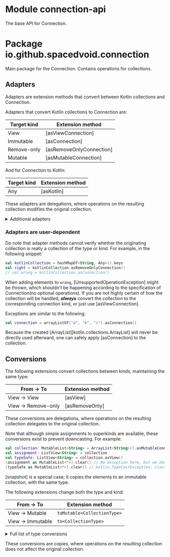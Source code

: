 # Module connection-api

The base API for Connection.

# Package io.github.spacedvoid.connection

Main package for the Connection.
Contains operations for collections.

## Adapters

Adapters are extension methods that convert between Kotlin collections and Connection.

Adapters that convert Kotlin collections to Connection are:

| Target kind | Extension method         |
|-------------|--------------------------|
| View        | [asViewConnection]       |
| Immutable   | [asConnection]           |
| Remove-only | [asRemoveOnlyConnection] |
| Mutable     | [asMutableConnection]    |

And for Connection to Kotlin:

| Target kind | Extension method |
|-------------|------------------|
| Any         | [asKotlin]       |

These adapters are delegations, where operations on the resulting collection modifies the original collection.

<details>
<summary>Additional adapters</summary>

| From → To                                    | Extension method    |
|----------------------------------------------|---------------------|
| [ListView] → [java.util.SequencedCollection] | [asSequencedKotlin] |

</details>

### Adapters are user-dependent

Do note that adapter methods cannot verify whether the originating collection is really a collection of the type or kind.
For example, in the following snippet:

```kotlin
val kotlinCollection = hashMapOf<String, Any>().keys
val right = kotlinCollection.asRemoveOnlyConnection()
// val wrong = kotlinCollection.asConnection() 
```

When adding elements to `wrong`, [UnsupportedOperationException] might be thrown,
which shouldn't be happening according to the specification of Connection(no optional operations).
If you are not highly certain of how the collection will be handled,
***always*** convert the collection to the corresponding connection kind, or just use [asViewConnection].

Exceptions are similar to the following:

```kotlin
val connection = arrayListOf("a", "b", "c").asConnection()
```

Because the created [ArrayList][kotlin.collections.ArrayList] will never be directly used afterward, one can safely apply [asConnection] to the collection.

## Conversions

The following extensions convert collections between kinds, maintaining the same type:

| From → To          | Extension method |
|--------------------|------------------|
| View → View        | [asView]         |
| View → Remove-only | [asRemoveOnly]   |

These conversions are delegations, where operations on the resulting collection delegates to the original collection.

Note that although simple assignments to superkinds are available, these conversions exist to prevent downcasting.
For example:

```kotlin
val collection: MutableList<String> = ArrayList<String>().asMutableConnection()
val assignment: ListView<String> = collection
val typeSafe: ListView<String> = collection.asView()
(assignment as MutableList<*>).clear() // No exception here, but we don't want this to be allowed.
(typeSafe as MutableList<*>).clear() // kotlin.TypeCastException: class ListView cannot be cast to class MutableList
```

[snapshot] is a special case; it copies the elements to an immutable collection, with the same type.

The following extensions change both the type and kind:

| From → To        | Extension method            |
|------------------|-----------------------------|
| View → Mutable   | `toMutable<CollectionType>` |
| View → Immutable | `to<CollectionType>`        |

<details>
<summary>Full list of type conversions</summary>

| To             | Immutable        | Mutable                 |
|----------------|------------------|-------------------------|
| [List]         | [toList]         | [toMutableList]         |
| [Set]          | [toSet]          | [toMutableSet]          |
| [SequencedSet] | [toSequencedSet] | [toMutableSequencedSet] |
| [NavigableSet] | [toNavigableSet] | [toMutableNavigableSet] |
| [SequencedMap] | [toSequencedMap] | [toMutableSequencedMap] |
| [NavigableMap] | [toNavigableMap] | [toMutableNavigableMap] |

</details>

These conversions are copies, where operations on the resulting collection does not affect the original collection.
